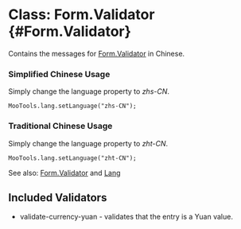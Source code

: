Class: Form.Validator {#Form.Validator}
=====================================

Contains the messages for [Form.Validator][] in Chinese.

### Simplified Chinese Usage

Simply change the language property to *zhs-CN*.

	MooTools.lang.setLanguage("zhs-CN");

### Traditional Chinese Usage

Simply change the language property to *zht-CN*.

	MooTools.lang.setLanguage("zht-CN");

See also: [Form.Validator][] and [Lang][]

Included Validators
-------------------

* validate-currency-yuan - validates that the entry is a Yuan value.

[Form.Validator]: http://www.mootools.net/docs/more/Forms/Form.Validator#Form.Validator
[Lang]: http://www.mootools.net/docs/more/Core/Lang